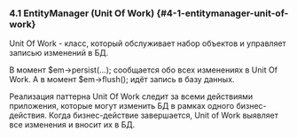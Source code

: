 ### 4.1 EntityManager (Unit Of Work) {#4-1-entitymanager-unit-of-work}

Unit Of Work - класс, который обслуживает набор объектов и управляет записью изменений в БД.

В момент $em->persist(...); сообщается обо всех изменениях в Unit Of Work. А в момент $em->flush(); идёт запись в базу данных.

Реализация паттерна Unit Of Work следит за всеми действиями приложения, которые могут изменить БД в рамках одного бизнес-действия. Когда бизнес-действие завершается, Unit of Work выявляет все изменения и вносит их в БД.